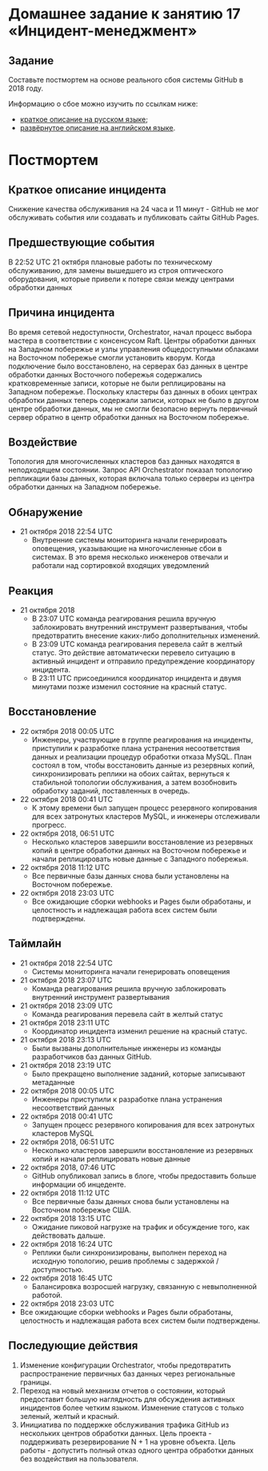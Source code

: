 # Домашнее задание к занятию 17 «Инцидент-менеджмент»

## Задание

Составьте постмортем на основе реального сбоя системы GitHub в 2018 году.

Информацию о сбое можно изучить по ссылкам ниже:

* [краткое описание на русском языке](https://habr.com/ru/post/427301/);
* [развёрнутое описание на английском языке](https://github.blog/2018-10-30-oct21-post-incident-analysis/).

# Постмортем

## Краткое описание инцидента
Снижение качества обслуживания на 24 часа и 11 минут - GitHub не мог обслуживать события или создавать и публиковать сайты GitHub Pages.

## Предшествующие события
В 22:52 UTC 21 октября плановые работы по техническому обслуживанию, для замены вышедшего из строя оптического оборудования, которые привели к потере связи между центрами обработки данных

## Причина инцидента
Во время сетевой недоступности, Orchestrator, начал процесс выбора мастера в соответствии с консенсусом Raft. Центры обработки данных на Западном побережье и узлы управления общедоступными облаками на Восточном побережье смогли установить кворум. Когда подключение было восстановлено, на серверах баз данных в центре обработки данных Восточного побережья содержались кратковременные записи, которые не были реплицированы на Западном побережье. Поскольку кластеры баз данных в обоих центрах обработки данных теперь содержали записи, которых не было в другом центре обработки данных, мы не смогли безопасно вернуть первичный сервер обратно в центр обработки данных на Восточном побережье.

## Воздействие
Топология для многочисленных кластеров баз данных находятся в неподходящем состоянии. Запрос API Orchestrator показал топологию репликации базы данных, которая включала только серверы из центра обработки данных на Западном побережье.

## Обнаружение
- 21 октября 2018 22:54 UTC
  - Внутренние системы мониторинга начали генерировать оповещения, указывающие на многочисленные сбои в системах. В это время несколько инженеров отвечали и работали над сортировкой входящих уведомлений

## Реакция
- 21 октября 2018
  - В 23:07 UTC команда реагирования решила вручную заблокировать внутренний инструмент развертывания, чтобы предотвратить внесение каких-либо дополнительных изменений.
  - В 23:09 UTC команда реагирования перевела сайт в желтый статус. Это действие автоматически перевело ситуацию в активный инцидент и отправило предупреждение координатору инцидента.
  - В 23:11 UTC присоединился координатор инцидента и двумя минутами позже изменил состояние на красный статус.

## Восстановление
- 22 октября 2018 00:05 UTC
  - Инженеры, участвующие в группе реагирования на инциденты, приступили к разработке плана устранения несоответствия данных и реализации процедур обработки отказа MySQL. План состоял в том, чтобы восстановить данные из резервных копий, синхронизировать реплики на обоих сайтах, вернуться к стабильной топологии обслуживания, а затем возобновить обработку заданий, поставленных в очередь.
- 22 октября 2018 00:41 UTC
  - К этому времени был запущен процесс резервного копирования для всех затронутых кластеров MySQL, и инженеры отслеживали прогресс. 
- 22 октября 2018, 06:51 UTC
  - Несколько кластеров завершили восстановление из резервных копий в центре обработки данных на Восточном побережье и начали реплицировать новые данные с Западного побережья.
- 22 октября 2018 11:12 UTC
  - Все первичные базы данных снова были установлены на Восточном побережье.
- 22 октября 2018 23:03 UTC
  - Все ожидающие сборки webhooks и Pages были обработаны, и целостность и надлежащая работа всех систем были подтверждены.


## Таймлайн
- 21 октября 2018 22:54 UTC
  - Системы мониторинга начали генерировать оповещения
- 21 октября 2018 23:07 UTC
  - Команда реагирования решила вручную заблокировать внутренний инструмент развертывания
- 21 октября 2018 23:09 UTC
  - Команда реагирования перевела сайт в желтый статус
- 21 октября 2018 23:11 UTC
  - Координатор инцидента изменил решение на красный статус.
- 21 октября 2018 23:13 UTC
  - Были вызваны дополнительные инженеры из команды разработчиков баз данных GitHub.
- 21 октября 2018 23:19 UTC
  - Было прекращено выполнение заданий, которые записывают метаданные
- 22 октября 2018 00:05 UTC
  - Инженеры приступили к разработке плана устранения несоответствий данных
- 22 октября 2018 00:41 UTC
  - Запущен процесс резервного копирования для всех затронутых кластеров MySQL
- 22 октября 2018, 06:51 UTC
  - Несколько кластеров завершили восстановление из резервных копий и начали реплицировать новые данные
- 22 октября 2018, 07:46 UTC
  - GitHub опубликовал запись в блоге, чтобы предоставить больше информации об инцеденте.
- 22 октября 2018 11:12 UTC
  - Все первичные базы данных снова были установлены на Восточном побережье США.
- 22 октября 2018 13:15 UTC
  - Ожидание пиковой нагрузке на трафик и обсуждение того, как действовать дальше.
- 22 октября 2018 16:24 UTC
  - Реплики были синхронизированы, выполнен переход на исходную топологию, решив проблемы с задержкой / доступностью.
- 22 октября 2018 16:45 UTC
  - Балансировка возросшей нагрузку, связанную с невыполненной работой.
- 22 октября 2018 23:03 UTC
 - Все ожидающие сборки webhooks и Pages были обработаны, целостность и надлежащая работа всех систем были подтверждены.

## Последующие действия
1. Изменение конфигурации Orchestrator, чтобы предотвратить распространение первичных баз данных через региональные границы. 
2. Переход на новый механизм отчетов о состоянии, который предоставит большую наглядность для обсуждения активных инцидентов более четким языком. Изменение статусов с только зеленый, желтый и красный. 
3. Инициатива по поддержке обслуживания трафика GitHub из нескольких центров обработки данных. Цель проекта - поддерживать резервирование N + 1 на уровне объекта. Цель работы - допустить полный отказ одного центра обработки данных без воздействия на пользователя. 


